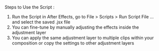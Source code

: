 Steps to Use the Script :
1. Run the Script in After Effects, go to File > Scripts > Run Script File ... and select the saved .jsx file
2. You can fine-tune by manually adjusting the effects inside the adjustment layer
3. You can apply the same adjustment layer to multiple clips within your composition or copy the settings to other adjustment layers
